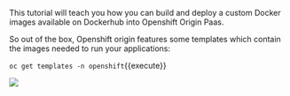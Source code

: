 This tutorial will teach you how you can build and deploy a custom Docker images available on Dockerhub into Openshift Origin Paas.

So out of the box, Openshift origin features some templates which contain the images needed to run your applications:

`oc get templates -n openshift`{{execute}}

![](https://github.com/fenago/katacoda-scenarios/raw/master/learn-openshift-wildfly/deploy-docker-images-on-openshift/steps/2/1.JPG)

